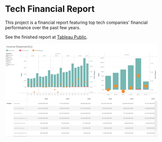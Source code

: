 # Tech Financial Report
This project is a financial report featuring top tech companies' financial performance over the past few years. 

See the finished report at [Tableau Public](https://public.tableau.com/views/IncomeStatements/IncomeStatementDashboard?:embed=y&:display_count=yes).

![Image of report](https://github.com/alston-hsu/financial-reporting/blob/master/Income%20Statement%20Dashboard.png?raw=true)
